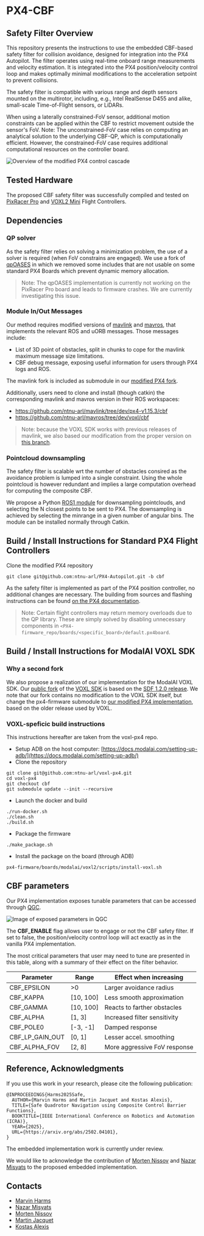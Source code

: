 # PX4-CBF

## Safety Filter Overview

This repository presents the instructions to use the embedded CBF-based safety filter for collision avoidance, designed for integration into the PX4 Autopilot.
The filter operates using real-time onboard range measurements and velocity estimation.
It is integrated into the PX4 position/velocity control loop and makes optimally minimal modifications to the acceleration setpoint to prevent collisions.

The safety filter is compatible with various range and depth sensors mounted on the multirotor, including, e.g., Intel RealSense D455 and alike, small-scale Time-of-Flight sensors, or LiDARs.

When using a laterally constrained-FoV sensor, additional motion constraints can be applied within the CBF to restrict movement outside the sensor's FoV.
Note: The unconstrained-FoV case relies on computing an analytical solution to the underlying CBF-QP, which is computationally efficient.
However, the constrained-FoV case requires additional computational resources on the controller board.

![Overview of the modified PX4 control cascade](resources/architecture.png)

## Tested Hardware

The proposed CBF safety filter was successfully compiled and tested on [PixRacer Pro](https://mrobotics.io/docs/pixracer-pro/) and [VOXL2 Mini](https://www.modalai.com/products/voxl-2-mini) Flight Controllers.

## Dependencies

### QP solver

As the safety filter relies on solving a minimization problem, the use of a solver is required (when FoV constrains are engaged).
We use a fork of [qpOASES](https://github.com/ntnu-arl/qpOASES/tree/dev/cbf) in which we removed some includes that are not usable on some standard PX4 Boards which prevent dynamic memory allocation.

> Note: The qpOASES implementation is currently not working on the PixRacer Pro board and leads to firmware crashes. We are currently investigating this issue.

### Module In/Out Messages

Our method requires modified versions of [mavlink](https://github.com/mavlink/mavlink) and [mavros](https://github.com/mavlink/mavros), that implements the relevant ROS and uORB messages.
Those messages include:
* List of 3D point of obstacles, split in chunks to cope for the mavlink maximum message size limitations.
* CBF debug message, exposing useful information for users through PX4 logs and ROS.

The mavlink fork is included as submodule in our [modified PX4 fork](https://github.com/ntnu-arl/PX4-Autopilot/tree/cbf).

Additionally, users need to clone and install (though catkin) the corresponding mavlink and mavros version in their ROS workspaces:
* https://github.com/ntnu-arl/mavlink/tree/dev/px4-v1.15.3/cbf
* https://github.com/ntnu-arl/mavros/tree/dev/voxl/cbf

> Note: because the VOXL SDK works with previous releases of mavlink, we also based our modification from the proper version on [this branch](https://github.com/ntnu-arl/mavlink/tree/dev/voxl/cbf).

### Pointcloud downsampling

The safety filter is scalable wrt the number of obstacles consired as the avoidance problem is lumped into a single constraint.
Using the whole pointcloud is however redundant and implies a large computation overhead for computing the composite CBF.

We propose a Python [ROS1 module](https://github.com/ntnu-arl/cbf_pc_selector) for downsampling pointclouds, and selecting the N closest points to be sent to PX4.
The downsampling is achieved by selecting the minrange in a given number of angular bins.
The module can be installed normally through Catkin.

## Build / Install Instructions for Standard PX4 Flight Controllers

Clone the modified PX4 repository
```
git clone git@github.com:ntnu-arl/PX4-Autopilot.git -b cbf
```

As the safety filter is implemented as part of the PX4 position controller, no additional changes are necessary.
The building from sources and flashing instructions can be found [on the PX4 documentation](https://docs.px4.io/main/en/dev_setup/building_px4.html).

> Note: Certain flight controllers may return memory overloads due to the QP library.
These are simply solved by disabling unnecessary components in `<PX4-firmware_repo/boards/<specific_board>/default.px4board`.

## Build / Install Instructions for ModalAI VOXL SDK

### Why a second fork

We also propose a realization of our implementation for the ModalAI VOXL SDK.
Our [public fork](https://github.com/ntnu-arl/voxl-px4/tree/cbf) of the [VOXL SDK](https://gitlab.com/voxl-public/voxl-sdk/services/voxl-px4) is based on the [SDF 1.2.0 release](https://gitlab.com/voxl-public/voxl-sdk/services/voxl-px4/-/tags/sdk-1.2.0).
We note that our fork contains no modification to the VOXL SDK itself, but change the px4-firmware submodule to [our modified PX4 implementation](https://github.com/ntnu-arl/modalai-px4-firmware), based on the older release used by VOXL.

### VOXL-speficic build instructions

This instructions hereafter are taken from the voxl-px4 repo.

* Setup ADB on the host computer: [https://docs.modalai.com/setting-up-adb/](https://docs.modalai.com/setting-up-adb/)
* Clone the repository
```
git clone git@github.com:ntnu-arl/voxl-px4.git
cd voxl-px4
git checkout cbf
git submodule update --init --recursive
```
* Launch the docker and build
```
./run-docker.sh
./clean.sh
./build.sh
```
* Package the firmware
```
./make_package.sh
```
* Install the package on the board (through ADB)
```
px4-firmware/boards/modalai/voxl2/scripts/install-voxl.sh
```

## CBF parameters

Our PX4 implementation exposes tunable parameters that can be accessed through [QGC](https://qgroundcontrol.com/).

![Image of exposed parameters in QGC](resources/qgc_params.jpg)

The **CBF_ENABLE** flag allows user to engage or not the CBF safety filter.
If set to false, the position/velocity control loop will act exactly as in the vanilla PX4 implementation.

The most critical parameters that user may need to tune are presented in this table, along with a summary of their effect on the filter behavior.

| Parameter       | Range     | Effect when increasing       |
| --------------- | --------- | ---------------------------- |
| CBF_EPSILON     | >0        | Larger avoidance radius      |
| CBF_KAPPA       | [10, 100] | Less smooth approximation    |
| CBF_GAMMA       | [10, 100] | Reacts to farther obstacles  |
| CBF_ALPHA       | [1, 3]    | Increased filter sensitivity |
| CBF_POLE0       | [-3, -1]  | Damped response              |
| CBF_LP_GAIN_OUT | [0, 1]    | Lesser accel. smoothing      |
| CBF_ALPHA_FOV   | [2, 8]    | More aggressive FoV response |

## Reference, Acknowledgments

If you use this work in your research, please cite the following publication:

```
@INPROCEEDINGS{Harms2025Safe,
  AUTHOR={Marvin Harms and Martin Jacquet and Kostas Alexis},
  TITLE={Safe Quadrotor Navigation using Composite Control Barrier Functions},
  BOOKTITLE={IEEE International Conference on Robotics and Automation (ICRA)},
  YEAR={2025},
  URL={https://arxiv.org/abs/2502.04101},
}
```

The embedded implementation work is currently under review.

We would like to acknowledge the contribution of [Morten Nissov](https://github.com/mnissov) and [Nazar Misyats](https://github.com/Krafpy) to the proposed embedded implementation.

## Contacts

* [Marvin Harms](mailto:marvin.c.harms@ntnu.no)
* [Nazar Misyats](mailto:nazar.misyats@ens-rennes.fr)
* [Morten Nissov](mailto:morten.nissov@ntnu.no)
* [Martin Jacquet](mailto:marvin.jacquet@ntnu.no)
* [Kostas Alexis](mailto:konstantinos.alexis@ntnu.no)
